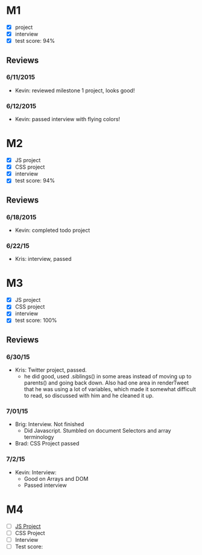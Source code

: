 

# M1

- [x] project
- [x] interview
- [x] test score: 94%

## Reviews

### 6/11/2015

- Kevin: reviewed milestone 1 project, looks good!

### 6/12/2015

- Kevin: passed interview with flying colors!

# M2

- [x] JS project
- [x] CSS project
- [x] interview
- [x] test score: 94%

## Reviews

### 6/18/2015

- Kevin: completed todo project

### 6/22/15

- Kris: interview, passed

# M3

- [x] JS project
- [x] CSS project
- [x] interview
- [x] test score: 100%

## Reviews

### 6/30/15

- Kris: Twitter project, passed.
  - he did good, used .siblings() in some areas instead of moving up to parents() and going back down. Also had one area in renderTweet that he was using a lot of variables, which made it somewhat difficult to read, so discussed with him and he cleaned it up.

### 7/01/15

- Brig: Interview. Not finished
  - Did Javascript. Stumbled on document Selectors and array terminology
- Brad: CSS Project passed

### 7/2/15

- Kevin: Interview:
  - Good on Arrays and DOM
  - Passed interview

# M4

- [ ] [JS Project](https://github.com/BluestarNEO/twitter-project-v2)
- [ ] CSS Project
- [ ] Interview
- [ ] Test score:
